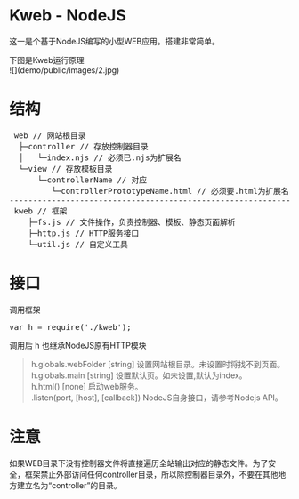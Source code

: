 # Kweb - NodeJS
<p>这一是个基于NodeJS编写的小型WEB应用。搭建非常简单。</p>
<p>
下图是Kweb运行原理<br>
![](demo/public/images/2.jpg)
</p>

# 结构
<pre>
 web // 网站根目录
  ├─controller // 存放控制器目录
  │   └─index.njs // 必须已.njs为扩展名
  └─view // 存放模板目录
      └─controllerName // 对应
         └─controllerPrototypeName.html // 必须要.html为扩展名
-----------------------------------------------------------------
 kweb // 框架
    ├─fs.js // 文件操作，负责控制器、模板、静态页面解析
    ├─http.js // HTTP服务接口
    └─util.js // 自定义工具
</pre>

# 接口
调用框架
<pre>var h = require('./kweb');</pre>

调用后 h 也继承NodeJS原有HTTP模块

> h.globals.webFolder  [string] 设置网站根目录。未设置时将找不到页面。<br>
> h.globals.main  [string] 设置默认页。如未设置,默认为index。<br>
> h.html() [none] 启动web服务。<br>
> .listen(port, [host], [callback])  NodeJS自身接口，请参考Nodejs API。<br>

# 注意
如果WEB目录下没有控制器文件将直接遍历全站输出对应的静态文件。为了安全，框架禁止外部访问任何controller目录，所以除控制器目录外，不要在其他地方建立名为“controller”的目录。
